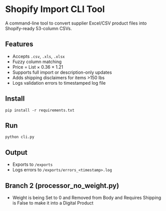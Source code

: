 # Shopify Import CLI Tool

A command-line tool to convert supplier Excel/CSV product files into Shopify-ready 53-column CSVs.

## Features
- Accepts `.csv`, `.xls`, `.xlsx`
- Fuzzy column matching
- Price = List × 0.36 × 1.21
- Supports full import or description-only updates
- Adds shipping disclaimers for items >150 lbs
- Logs validation errors to timestamped log file

## Install
```
pip install -r requirements.txt
```

## Run
```
python cli.py
```

## Output
- Exports to `/exports`
- Logs errors to `/exports/errors_<timestamp>.log`

## Branch 2 (processor_no_weight.py)
- Weight is being Set to 0 and Removed from Body and Requires Shipping is False to make it into a Digital Product
